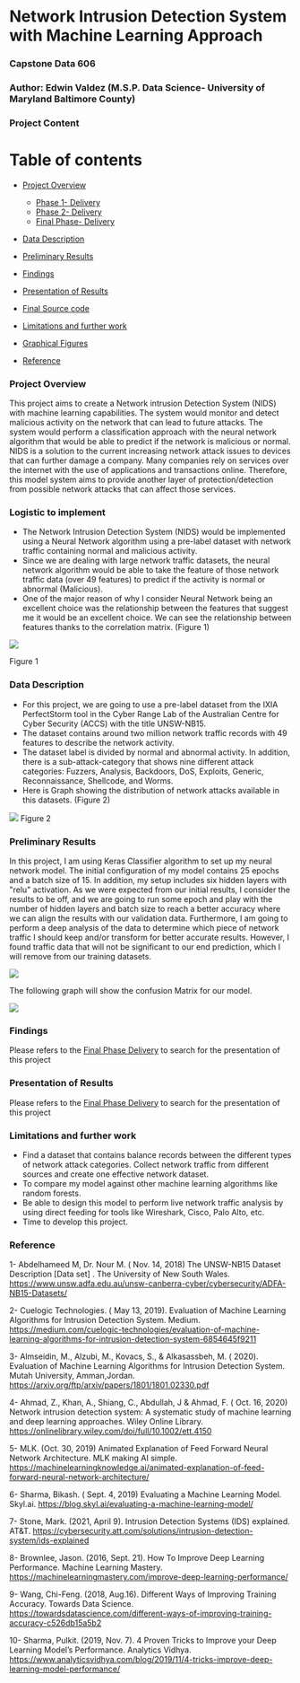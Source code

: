 # Network Intrusion Detection System with Machine Learning Approach
### Capstone Data 606

### Author: Edwin Valdez (M.S.P. Data Science- University of Maryland Baltimore County) 

### Project Content
Table of contents
=================
<!--ts-->
* [Project Overview](#project-overview)
	* [Phase 1- Delivery](https://github.com/evaldez5/UMBC-Data-Science-606/tree/main/Phase%201-%20Delivery)
	* [Phase 2- Delivery](https://github.com/evaldez5/UMBC-Data-Science-606/tree/main/Phase%202-%20Delivery)
	* [Final Phase- Delivery](https://github.com/evaldez5/UMBC-Data-Science-606/tree/main/Final%20-Delivery)

* [Data Description](#Data-Description)
* [Preliminary Results](#Preliminary-Results)
* [Findings](https://github.com/evaldez5/UMBC-Data-Science-606/tree/main/Final%20-Delivery)
* [Presentation of Results](https://github.com/evaldez5/UMBC-Data-Science-606/tree/main/Final%20-Delivery)
* [Final Source code](https://github.com/evaldez5/UMBC-Data-Science-606/tree/main/Final%20-Delivery)
* [Limitations and further work](#Limitations-and-further-work)
* [Graphical Figures](https://github.com/evaldez5/UMBC-Data-Science-606/tree/main/Images)
* [Reference](#reference)

<!--te-->

### Project Overview

This project aims to create a Network intrusion Detection System (NIDS) with machine learning capabilities. The system would monitor and detect malicious activity on the network that can lead to future attacks. The system would perform a classification approach with the neural network algorithm that would be able to predict if the network is malicious or normal. NIDS is a solution to the current increasing network attack issues to devices that can further damage a company. Many companies rely on services over the internet with the use of applications and transactions online. Therefore, this model system aims to provide another layer of protection/detection from possible network attacks that can affect those services. 

### Logistic to implement
* The Network Intrusion Detection System (NIDS) would be implemented using a Neural Network algorithm using a pre-label dataset with network traffic containing normal and malicious activity. 
* Since we are dealing with large network traffic datasets, the neural network algorithm would be able to take the feature of those network traffic data (over 49 features) to predict if the activity is normal or abnormal (Malicious). 
* One of the major reason of why I consider Neural Network being an excellent choice was the relationship between the features that suggest me it would be an excellent choice. We can see the relationship between features thanks to the correlation matrix. (Figure 1)

![](./Images/corr_matrix.JPG)

Figure 1

### Data Description
* For this project, we are going to use a pre-label dataset from the IXIA PerfectStorm tool in the Cyber Range Lab of the Australian Centre for Cyber Security (ACCS) with the title UNSW-NB15.
* The dataset contains around two million network traffic records with 49 features to describe the network activity.
* The dataset label is divided by normal and abnormal activity. In addition, there is a sub-attack-category that shows nine different attack categories: Fuzzers, Analysis, Backdoors, DoS, Exploits, Generic, Reconnaissance, Shellcode, and Worms. 
* Here is Graph showing the distribution of network attacks available in this datasets. (Figure 2)

![](./Images/grap_distribution.JPG)
Figure 2

### Preliminary Results
In this project, I am using Keras Classifier algorithm to set up my neural network model. The initial configuration of my model contains 25 epochs and a batch size of 15. In addition, my setup includes six hidden layers with "relu" activation. As we were expected from our initial results, I consider the results to be off, and we are going to run some epoch and play with the number of hidden layers and batch size to reach a better accuracy where we can align the results with our validation data. Furthermore, I am going to perform a deep analysis of the data to determine which piece of network traffic I should keep and/or transform for better accurate results. However,  I found traffic data that will not be significant to our end prediction, which I will remove from our training datasets.

![](./Images/accuracy_tainingVal.JPG)

The following graph will show the confusion Matrix for our model.

![](./Images/confusion_Matrix_last.JPG)

### Findings
Please refers to the [Final Phase Delivery](https://github.com/evaldez5/UMBC-Data-Science-606/tree/main/Final%20-Delivery) to search for the presentation of this project 

### Presentation of Results
Please refers to the [Final Phase Delivery](https://github.com/evaldez5/UMBC-Data-Science-606/tree/main/Final%20-Delivery) to search for the presentation of this project

### Limitations and further work
* Find a dataset that contains balance records between the different types of network attack categories. Collect network traffic from different sources and create one effective network dataset. 
* To compare my model against other machine learning algorithms like random forests.
* Be able to design this model to perform live network traffic analysis by using direct feeding for tools like Wireshark, Cisco, Palo Alto, etc.
* Time to develop this project.

### Reference
1- Abdelhameed M, Dr. Nour M. ( Nov. 14, 2018) The UNSW-NB15 Dataset Description [Data set] . The University of New South Wales. https://www.unsw.adfa.edu.au/unsw-canberra-cyber/cybersecurity/ADFA-NB15-Datasets/

2- Cuelogic Technologies. ( May 13, 2019). Evaluation of Machine Learning Algorithms for Intrusion Detection System. Medium. https://medium.com/cuelogic-technologies/evaluation-of-machine-learning-algorithms-for-intrusion-detection-system-6854645f9211

3- Almseidin, M., Alzubi, M., Kovacs, S., & Alkasassbeh, M. ( 2020). Evaluation of Machine Learning Algorithms for Intrusion Detection System. Mutah University, Amman,Jordan. https://arxiv.org/ftp/arxiv/papers/1801/1801.02330.pdf

4- Ahmad, Z., Khan, A., Shiang, C., Abdullah, J & Ahmad, F. ( Oct. 16, 2020) Network intrusion detection system: A systematic study of machine learning and deep learning approaches. Wiley Online Library. https://onlinelibrary.wiley.com/doi/full/10.1002/ett.4150

5- MLK. (Oct. 30, 2019) Animated Explanation of Feed Forward Neural Network Architecture. MLK making AI simple. https://machinelearningknowledge.ai/animated-explanation-of-feed-forward-neural-network-architecture/

6- Sharma, Bikash. ( Sept. 4, 2019) Evaluating a Machine Learning Model. Skyl.ai.  https://blog.skyl.ai/evaluating-a-machine-learning-model/

7- Stone, Mark. (2021, April 9). Intrusion Detection Systems (IDS) explained. AT&T. https://cybersecurity.att.com/solutions/intrusion-detection-system/ids-explained

8- Brownlee, Jason. (2016, Sept. 21). How To Improve Deep Learning Performance. Machine Learning Mastery. https://machinelearningmastery.com/improve-deep-learning-performance/

9- Wang, Chi-Feng. (2018, Aug.16). Different Ways of Improving Training Accuracy. Towards Data Science. https://towardsdatascience.com/different-ways-of-improving-training-accuracy-c526db15a5b2

10- Sharma, Pulkit. (2019, Nov. 7). 4 Proven Tricks to Improve your Deep Learning Model’s Performance. Analytics Vidhya. https://www.analyticsvidhya.com/blog/2019/11/4-tricks-improve-deep-learning-model-performance/



